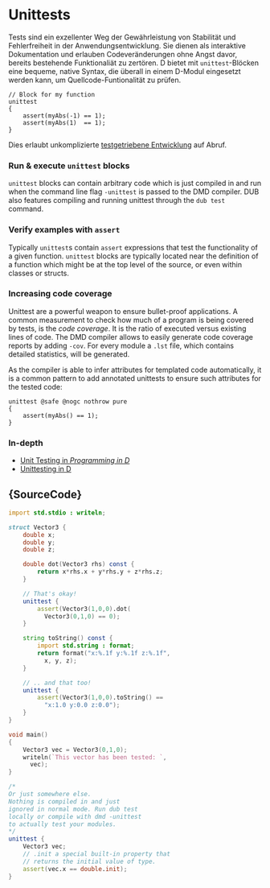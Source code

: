 # Unittests

Tests sind ein exzellenter Weg der Gewährleistung von Stabilität 
und Fehlerfreiheit in der Anwendungsentwicklung. Sie dienen als 
interaktive Dokumentation und erlauben Codeveränderungen ohne 
Angst davor, bereits bestehende Funktionaliät zu zertören. 
D bietet mit `unittest`-Blöcken eine bequeme, native Syntax, die 
überall in einem D-Modul eingesetzt werden kann, um 
Quellcode-Funtionalität zu prüfen.

    // Block for my function
    unittest
    {
        assert(myAbs(-1) == 1);
        assert(myAbs(1)  == 1);
    }

Dies erlaubt unkomplizierte [testgetriebene Entwicklung](https://en.wikipedia.org/wiki/Test-driven_development)
auf Abruf.

### Run & execute `unittest` blocks

`unittest` blocks can contain arbitrary code which is just
compiled in and run when the command line flag `-unittest`
is passed to the DMD compiler. DUB also features compiling
and running unittest through the `dub test` command.

### Verify examples with `assert`

Typically `unittest`s contain `assert` expressions that test
the functionality of a given function. `unittest` blocks
are typically located near the definition of a function
which might be at the top level of the source, or even
within classes or structs.

### Increasing code coverage

Unittest are a powerful weapon to ensure bullet-proof applications.
A common measurement to check how much of a program
is being covered by tests, is the _code coverage_.
It is the ratio of executed versus existing lines of code.
The DMD compiler allows to easily generate code coverage reports
by adding `-cov`. For every module a `.lst` file, which contains
detailed statistics, will be generated.

As the compiler is able to infer attributes for templated code
automatically, it is a common pattern to add annotated unittests
to ensure such attributes for the tested code:

    unittest @safe @nogc nothrow pure
    {
        assert(myAbs() == 1);
    }

### In-depth

- [Unit Testing in _Programming in D_](http://ddili.org/ders/d.en/unit_testing.html)
- [Unittesting in D](https://dlang.org/spec/unittest.html)

## {SourceCode}

```d
import std.stdio : writeln;

struct Vector3 {
    double x;
    double y;
    double z;

    double dot(Vector3 rhs) const {
        return x*rhs.x + y*rhs.y + z*rhs.z;
    }

    // That's okay!
    unittest {
        assert(Vector3(1,0,0).dot(
          Vector3(0,1,0) == 0);
    }

    string toString() const {
        import std.string : format;
        return format("x:%.1f y:%.1f z:%.1f",
          x, y, z);
    }

    // .. and that too!
    unittest {
        assert(Vector3(1,0,0).toString() ==
          "x:1.0 y:0.0 z:0.0");
    }
}

void main()
{
    Vector3 vec = Vector3(0,1,0);
    writeln(`This vector has been tested: `,
      vec);
}

/*
Or just somewhere else.
Nothing is compiled in and just
ignored in normal mode. Run dub test
locally or compile with dmd -unittest
to actually test your modules.
*/
unittest {
    Vector3 vec;
    // .init a special built-in property that
    // returns the initial value of type.
    assert(vec.x == double.init);
}
```
